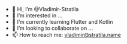 - 👋 Hi, I’m @Vladimir-Stratila
- 👀 I’m interested in ...
- 🌱 I’m currently learning Flutter and Kotlin
- 💞️ I’m looking to collaborate on ...
- 📫 How to reach me: vladimir@stratila.name

<!---
Vladimir-Stratila/Vladimir-Stratila is a ✨ special ✨ repository because its `README.md` (this file) appears on your GitHub profile.
You can click the Preview link to take a look at your changes.
--->

